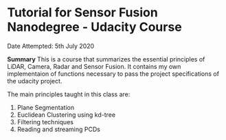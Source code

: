 # Tutorial for Sensor Fusion Nanodegree - Udacity Course

Date Attempted: 5th July 2020

**Summary**
This is a course that summarizes the essential principles of LiDAR, Camera, Radar and Sensor Fusion. It contains my own implementaion of functions necessary to pass the project specifications of the udacity project.

The main principles taught in this class are: 
1) Plane Segmentation
2) Euclidean Clustering using kd-tree
3) Filtering techniques
4) Reading and streaming PCDs
